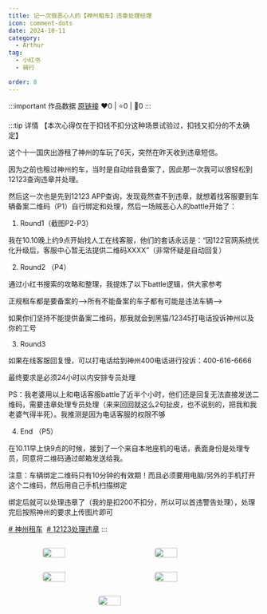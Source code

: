 ```yaml
---
title: 记一次很恶心人的【神州租车】违章处理经理
icon: comment-dots
date: 2024-10-11
category:
  - Arthur
tag:
  - 小红书
  - 骑行

order: 8
---
```


:::important 作品数据
[原链接](http://xhslink.com/a/b2clSqx51muX)
❤️0 | ⭐️0 | 💬0
:::

:::tip 详情
【本次心得仅在于扣钱不扣分这种场景试验过，扣钱又扣分的不太确定】

这个十一国庆出游租了神州的车玩了6天，突然在昨天收到违章短信。

因为之前也租过神州的车，当时是自动给我备案了，因此那一次我可以很轻松到12123查询违章并处理。

然后这一次也是先到12123 APP查询，发现竟然查不到违章，就想着找客服要到车辆备案二维码（P1）自行绑定和处理，然后一场贼恶心人的battle开始了：

1. Round1（截图P2-P3）

我在10.10晚上约9点开始找人工在线客服，他们的套话永远是：“因122官网系统优化升级后，客服中心暂无法提供二维码XXXX”（非常怀疑是自动回复）

	

2. Round2 （P4）

通过小红书搜索的攻略和整理，我提炼了以下battle逻辑，供大家参考

	

正规租车都是要备案的-->所有不能备案的车子都有可能是违法车辆-->

如果你们坚持不能提供备案二维码，那我就会到黑猫/12345打电话投诉神州以及你的工号

	

3. Round3

如果在线客服回复慢，可以打电话给到神州400电话进行投诉：400-616-6666

最终要求是必须24小时以内安排专员处理

PS：我老婆用以上和电话客服battle了近半个小时，他们还是回复无法直接发送二维码，需要违章处理专员处理（来来回回就这么2句扯皮，也不说别的，把我和我老婆气得半死）。我推测是因为电话客服的权限不够

	

4. End （P5）

在10.11早上快9点的时候，接到了一个来自本地座机的电话，表面身份是处理专员，同意将二维码通过邮箱发送给我。

注意：车辆绑定二维码只有10分钟的有效期！而且必须要用电脑/另外的手机打开这个二维码，然后用自己手机扫描绑定

绑定后就可以处理违章了（我的是扣200不扣分，所以可以首违警告处理），处理完后按照神州的要求上传图片即可

[# 神州租车](https://www.xiaohongshu.com/search_result/?keyword=%E7%A5%9E%E5%B7%9E%E7%A7%9F%E8%BD%A6&type=54&source=web_note_detail_r10)  [# 12123处理违章](https://www.xiaohongshu.com/search_result/?keyword=12123%E5%A4%84%E7%90%86%E8%BF%9D%E7%AB%A0&type=54&source=web_note_detail_r10)
:::

<div class="image-preview">
<img src="https://pan.4a1801.life:11443/d/public/XHS_fsy/67088876000000001902d33d_1.webp" width="210px" style="margin: 5px;" align="center" />
<img src="https://pan.4a1801.life:11443/d/public/XHS_fsy/67088876000000001902d33d_2.webp" width="210px" style="margin: 5px;" align="center" />
<img src="https://pan.4a1801.life:11443/d/public/XHS_fsy/67088876000000001902d33d_3.webp" width="210px" style="margin: 5px;" align="center" />
<img src="https://pan.4a1801.life:11443/d/public/XHS_fsy/67088876000000001902d33d_4.webp" width="210px" style="margin: 5px;" align="center" />
<img src="https://pan.4a1801.life:11443/d/public/XHS_fsy/67088876000000001902d33d_5.webp" width="210px" style="margin: 5px;" align="center" />
</div>

<style>
  .image-preview {
    display: flex;
    justify-content: space-evenly;
    align-items: center;
    flex-wrap: wrap;
  }

  .image-preview > img {
     box-sizing: border-box;
     width: 32% !important;
     padding: 9px;
     border-radius: 16px;
  }

  @media (max-width: 719px){
    .image-preview > img {
      width: 50% !important;
    }
  }

  @media (max-width: 419px){
    .image-preview > img {
      width: 100% !important;
    }
  }
</style>